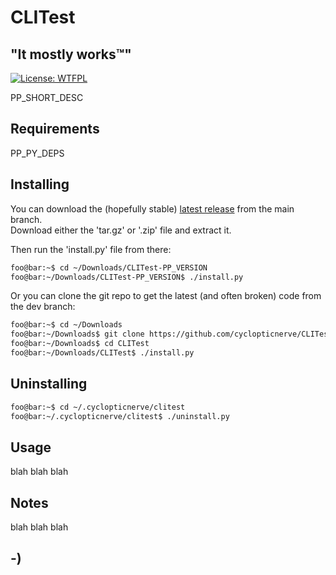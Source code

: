 <!----------------------------------------------------------------------------->
<!-- Project : CLITest                                         /          \  -->
<!-- Filename: README.md                                      |     ()     | -->
<!-- Date    : 05/12/2023                                     |            | -->
<!-- Author  : cyclopticnerve                                 |   \____/   | -->
<!-- License : WTFPLv2                                         \          /  -->
<!----------------------------------------------------------------------------->

# CLITest

## "It mostly works™"
[![License: WTFPL](https://img.shields.io/badge/License-WTFPL-brightgreen.svg)](http://www.wtfpl.net/about/)

<!-- __RM_SHORT_DESC_START__ -->
PP_SHORT_DESC
<!-- __RM_SHORT_DESC_END__ -->

<!-- ![Screenshot](misc/screenshot.jpg) -->

## Requirements
<!-- __RM_PY_DEPS_START__ -->
PP_PY_DEPS
<!-- __RM_PY_DEPS_END__ -->

## Installing
You can download the (hopefully stable)
[latest release](https://github.com/cyclopticnerve/CLITest/releases/latest)
from the main branch.<br>
Download either the 'tar.gz' or '.zip' file and extract it.

Then run the 'install.py' file from there:
```bash
foo@bar:~$ cd ~/Downloads/CLITest-PP_VERSION
foo@bar:~/Downloads/CLITest-PP_VERSION$ ./install.py
```

Or you can clone the git repo to get the latest (and often broken) code from the
dev branch:
```bash
foo@bar:~$ cd ~/Downloads
foo@bar:~/Downloads$ git clone https://github.com/cyclopticnerve/CLITest
foo@bar:~/Downloads$ cd CLITest
foo@bar:~/Downloads/CLITest$ ./install.py
```

## Uninstalling
```bash
foo@bar:~$ cd ~/.cyclopticnerve/clitest
foo@bar:~/.cyclopticnerve/clitest$ ./uninstall.py
```

## Usage
blah blah blah

## Notes
blah blah blah

## -)
<!-- -) -->
